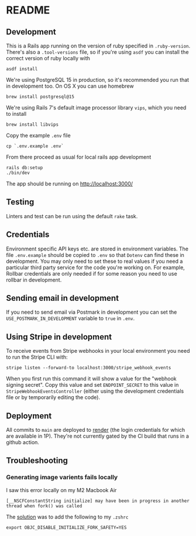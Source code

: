 # README

## Development

This is a Rails app running on the version of ruby specified in `.ruby-version`. There's also a `.tool-versions` file, so if you're using `asdf` you can install the correct version of ruby locally with

    asdf install

We're using PostgreSQL 15 in production, so it's recommended you run that in development too. On OS X you can use homebrew

    brew install postgresql@15

We're using Rails 7's default image processor library `vips`, which you need to install

    brew install libvips

Copy the example `.env` file

    cp `.env.example .env`

From there proceed as usual for local rails app development

    rails db:setup
    ./bin/dev

The app should be running on [http://localhost:3000/](http://localhost:3000/)

## Testing

Linters and test can be run using the default `rake` task.

## Credentials

Environment specific API keys etc. are stored in environment variables. The file `.env.example` should be copied to `.env` so that `Dotenv` can find these in development. You may only need to set these to real values if you need a particular third party service for the code you're working on. For example, Rollbar credentials are only needed if for some reason you need to use rollbar in development.

## Sending email in development

If you need to send email via Postmark in development you can set the `USE_POSTMARK_IN_DEVELOPMENT` variable to `true` in `.env`.

## Using Stripe in development

To receive events from Stripe webhooks in your local environment you need to run the Stripe CLI with:

    stripe listen --forward-to localhost:3000/stripe_webhook_events

When you first run this command it will show a value for the "webhook signing secret". Copy this value and set `ENDPOINT_SECRET` to this value in `StripeWebhookEventsController` (either using the development credentials file or by temporarily editing the code).

## Deployment

All commits to `main` are deployed to [render](https://dashboard.render.com/) (the login credentials for which are available in 1P). They're not currently gated by the CI build that runs in a github action.

## Troubleshooting

### Generating image varients fails locally

I saw this error locally on my M2 Macbook Air

    [__NSCFConstantString initialize] may have been in progress in another thread when fork() was called

The [solution](https://dev.to/wusher/active-storage-variants-failing-locally-1glm) was to add the following to my `.zshrc`

    export OBJC_DISABLE_INITIALIZE_FORK_SAFETY=YES
